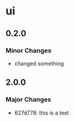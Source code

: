 # ui

## 0.2.0

### Minor Changes

- changed something

## 2.0.0

### Major Changes

- 627d778: this is a test
